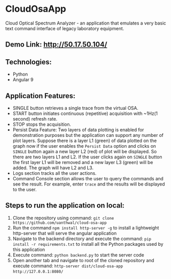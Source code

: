 # CloudOsaApp
Cloud Optical Spectrum Analyzer - an application that emulates a very basic text command interface of legacy laboratory equipment.

## Demo Link: http://50.17.50.104/

## Technologies:
 - Python
 - Angular 9

## Application Features:
  - SINGLE button retrieves a single trace from the virtual OSA.
  - START button initiates continuous (repetitive) acquisition with ~1Hz(1 second) refresh rate.
  - STOP stops the acquisition.
  - Persist Data Feature: Two layers of data plotting is enabled for demonstration purposes but the application can support any number of plot layers. Suppose there is a layer L1 (green) of data plotted on the graph now if the user enables the `Persist Data` option and clicks on `SINGLE` button again a new layer L2 (red) of plot will be displayed. So there are two layers L1 and L2. If the user clicks again on `SINGLE` button the first layer L1 will be removed and a new layer L3 (green) will be added. The graph will have L2 and L3.
  - Logs section tracks all the user actions.
  - Command Console section allows the user to query the commands and see the result. For example, enter `trace` and the results will be displayed to the user.

## Steps to run the application on local:
1. Clone the repository using command: `git clone https://github.com/uanthwal/cloud-osa-app`
2. Run the command `npm install http-server -g` to install a lightweight http-server that will serve the angular application
3. Navigate to the backend directory and execute the command: `pip install -r requirements.txt` to install all the Python packages used by this application
4. Execute command: `python backend.py` to start the server code
5. Open another tab and navigate to root of the cloned repository and execute command: `http-server dist/cloud-osa-app` `http://127.0.0.1:8080/`

